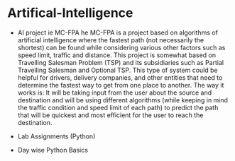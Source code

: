 # Artifical-Intelligence
- AI project ie MC-FPA
  he MC-FPA is a project based on algorithms of artificial intelligence where the fastest path (not necessarily the shortest) can be found while considering various other factors such as speed limit, traffic and distance. This project is somewhat based on Travelling Salesman Problem (TSP) and its subsidiaries such as Partial Travelling Salesman and Optional TSP. This type of system
could be helpful for drivers, delivery companies, and other entities that need to
determine the fastest way to get from one place to another.
The way it works is: It will be taking input from the user about the source and
destination and will be using different algorithms (while keeping in mind the
traffic condition and speed limit of each path) to predict the path that will be
quickest and most efficient for the user to reach the destination.

- Lab Assignments (Python)

- Day wise Python Basics
